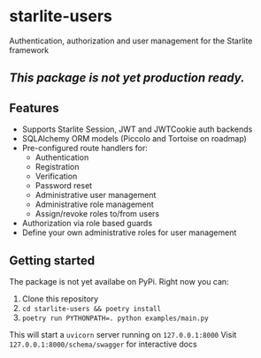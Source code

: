 # starlite-users
Authentication, authorization and user management for the Starlite framework

_This package is not yet production ready._
---
## Features
* Supports Starlite Session, JWT and JWTCookie auth backends
* SQLAlchemy ORM models (Piccolo and Tortoise on roadmap)
* Pre-configured route handlers for:
  * Authentication
  * Registration
  * Verification
  * Password reset
  * Administrative user management
  * Administrative role management
  * Assign/revoke roles to/from users
* Authorization via role based guards
* Define your own administrative roles for user management

## Getting started
The package is not yet availabe on PyPi. Right now you can:
1. Clone this repository
2. `cd starlite-users && poetry install`
3. `poetry run PYTHONPATH=. python examples/main.py`

This will start a `uvicorn` server running on `127.0.0.1:8000`
Visit `127.0.0.1:8000/schema/swagger` for interactive docs
